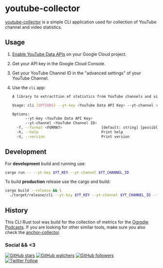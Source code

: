 # youtube-collector

[youtube-collector] is a simple CLI application used for collection of YouTube channel and video statistics.

## Usage

1. [Enable YouTube Data APIs](https://console.cloud.google.com/apis/api/youtube.googleapis.com) on your Google Cloud
   project.
2. Get your API key in the Google Cloud Console.
3. Get your YouTube Channel ID in the "advanced settings" of your YouTube Channel.
4. Use the `cli` app:

    ```bash
    A library to extracttion of statistics from YouTube channels and videos.
    
    Usage: cli [OPTIONS] --yt-key <YouTube Data API Key> --yt-channel <YouTube Channel ID>
    
    Options:
          --yt-key <YouTube Data API Key>
          --yt-channel <YouTube Channel ID>
      -f, --format <FORMAT>                  [default: string] [possible values: string, json, csv]
      -h, --help                             Print help
      -V, --version                          Print version
    ```

## Development

For **development** build and running use:

```bash
cargo run -- --yt-key $YT_KEY --yt-channel $YT_CHANNEL_ID
```

To build **production** release use the cargo and build:

```bash
cargo build --release && \
  ./target/release/cli --yt-key $YT_KEY --yt-channel $YT_CHANNEL_ID --format json
```

## History

This CLI Rust tool was build for the collection of metrics for
the [Ogrodje Podcasts](https://podcasts.apple.com/si/podcast/ogrodje/id1623611047).
If you are looking for other similar tools, make sure you also check
the [anchor-collector](https://github.com/otobrglez/anchor-collector).

### Social && <3

[![GitHub stars](https://img.shields.io/github/stars/otobrglez/youtube-collector.svg?style=social&label=Star)](https://github.com/otobrglez/youtube-collector)
[![GitHub watchers](https://img.shields.io/github/watchers/otobrglez/youtube-collector.svg?style=social&label=Watch)](https://github.com/otobrglez/youtube-collector)
[![GitHub followers](https://img.shields.io/github/followers/otobrglez.svg?style=social&label=Follow)](https://github.com/otobrglez/youtube-collector)  
[![Twitter Follow](https://img.shields.io/twitter/follow/otobrglez.svg?style=social)](https://twitter.com/otobrglez)

[youtube-collector]: https://github.com/otobrglez/youtube-collector
